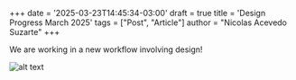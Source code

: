 +++
date = '2025-03-23T14:45:34-03:00'
draft = true
title = 'Design Progress March 2025'
tags =  ["Post", "Article"]
author = "Nicolas Acevedo Suzarte"
+++


We are working in a new workflow involving design!

![alt text](/images/concept-01.png)

